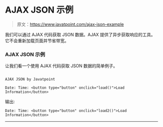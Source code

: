# AJAX JSON 示例

> 原文：<https://www.javatpoint.com/ajax-json-example>

我们可以通过 AJAX 代码获取 JSON 数据。AJAX 提供了异步获取响应的工具。它不会重新加载页面并节省带宽。

### AJAX JSON 示例

让我们看一个使用 AJAX 代码获取 JSON 数据的简单例子。

```

AJAX JSON by Javatpoint

Date: Time: <button type="button" onclick="load()">Load Information</button> 
```

输出:

```
Date: Time: <button type="button" onclick="load2()">Load Information</button> 
```

* * *